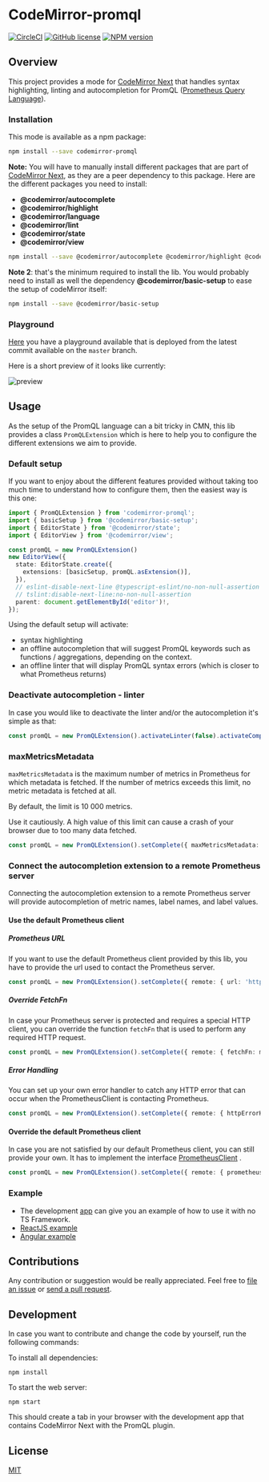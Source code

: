CodeMirror-promql
=================
[![CircleCI](https://circleci.com/gh/prometheus-community/codemirror-promql.svg?style=shield)](https://circleci.com/gh/prometheus-community/codemirror-promql) [![GitHub license](https://img.shields.io/badge/license-MIT-blue.svg)](./LICENSE)
[![NPM version](https://img.shields.io/npm/v/codemirror-promql.svg)](https://www.npmjs.org/package/codemirror-promql)

## Overview

This project provides a mode for [CodeMirror Next](https://codemirror.net/6) that handles syntax highlighting, linting
and autocompletion for PromQL ([Prometheus Query Language](https://prometheus.io/docs/introduction/overview/)).

### Installation

This mode is available as a npm package:

```bash
npm install --save codemirror-promql
```

**Note:** You will have to manually install different packages that are part of [CodeMirror Next](https://codemirror.net/6), as
they are a peer dependency to this package. Here are the different packages you need to install:

* **@codemirror/autocomplete**
* **@codemirror/highlight**
* **@codemirror/language**
* **@codemirror/lint**
* **@codemirror/state**
* **@codemirror/view**

```bash
npm install --save @codemirror/autocomplete @codemirror/highlight @codemirror/language @codemirror/lint @codemirror/state @codemirror/view
```

**Note 2**: that's the minimum required to install the lib. You would probably need to install as well the dependency
**@codemirror/basic-setup** to ease the setup of codeMirror itself:

```bash
npm install --save @codemirror/basic-setup
```

### Playground

[Here](https://codemirror-promql.netlify.app/) you have a playground available that is deployed from the latest commit available on the `master` branch.

Here is a short preview of it looks like currently:

![preview](https://user-images.githubusercontent.com/4548045/95660829-d5e4b680-0b2a-11eb-9ecb-41dca6396273.gif)

## Usage

As the setup of the PromQL language can a bit tricky in CMN, this lib provides a class `PromQLExtension`
which is here to help you to configure the different extensions we aim to provide.

### Default setup

If you want to enjoy about the different features provided without taking too much time to understand how to configure
them, then the easiest way is this one:

```typescript
import { PromQLExtension } from 'codemirror-promql';
import { basicSetup } from '@codemirror/basic-setup';
import { EditorState } from '@codemirror/state';
import { EditorView } from '@codemirror/view';

const promQL = new PromQLExtension()
new EditorView({
  state: EditorState.create({
    extensions: [basicSetup, promQL.asExtension()],
  }),
  // eslint-disable-next-line @typescript-eslint/no-non-null-assertion
  // tslint:disable-next-line:no-non-null-assertion
  parent: document.getElementById('editor')!,
});
```

Using the default setup will activate:

* syntax highlighting
* an offline autocompletion that will suggest PromQL keywords such as functions / aggregations, depending on the
  context.
* an offline linter that will display PromQL syntax errors (which is closer to what Prometheus returns)

### Deactivate autocompletion - linter

In case you would like to deactivate the linter and/or the autocompletion it's simple as that:

```typescript
const promQL = new PromQLExtension().activateLinter(false).activateCompletion(false) // here the linter and the autocomplete are deactivated
```

### maxMetricsMetadata

`maxMetricsMetadata` is the maximum number of metrics in Prometheus for which metadata is fetched. If the number of
metrics exceeds this limit, no metric metadata is fetched at all.

By default, the limit is 10 000 metrics.

Use it cautiously. A high value of this limit can cause a crash of your browser due to too many data fetched.

```typescript
const promQL = new PromQLExtension().setComplete({ maxMetricsMetadata: 10000 })
```

### Connect the autocompletion extension to a remote Prometheus server

Connecting the autocompletion extension to a remote Prometheus server will provide autocompletion of metric names, label
names, and label values.

#### Use the default Prometheus client

##### Prometheus URL

If you want to use the default Prometheus client provided by this lib, you have to provide the url used to contact the
Prometheus server.

```typescript
const promQL = new PromQLExtension().setComplete({ remote: { url: 'https://prometheus.land' } })
```

##### Override FetchFn

In case your Prometheus server is protected and requires a special HTTP client, you can override the function `fetchFn`
that is used to perform any required HTTP request.

```typescript
const promQL = new PromQLExtension().setComplete({ remote: { fetchFn: myHTTPClient } })
```

##### Error Handling

You can set up your own error handler to catch any HTTP error that can occur when the PrometheusClient is contacting
Prometheus.

```typescript
const promQL = new PromQLExtension().setComplete({ remote: { httpErrorHandler: (error: any) => console.error(error) } })
```

#### Override the default Prometheus client

In case you are not satisfied by our default Prometheus client, you can still provide your own. It has to implement the
interface [PrometheusClient](https://github.com/prometheus-community/codemirror-promql/blob/master/src/lang-promql/client/prometheus.ts#L111-L117)
.

```typescript
const promQL = new PromQLExtension().setComplete({ remote: { prometheusClient: MyPrometheusClient } })
```

### Example

* The development [app](./src/app) can give you an example of how to use it with no TS Framework.
* [ReactJS example](https://github.com/prometheus/prometheus/blob/431ea75a11ca165dad9dd5d629b3cf975f4c186b/web/ui/react-app/src/pages/graph/CMExpressionInput.tsx)
* [Angular example](https://github.com/perses/perses/blob/28b3bdac88b0ed7a4602f9c91106442eafcb6c34/internal/api/front/perses/src/app/project/prometheusrule/promql-editor/promql-editor.component.ts)

## Contributions

Any contribution or suggestion would be really appreciated. Feel free
to [file an issue](https://github.com/prometheus-community/codemirror-promql/issues)
or [send a pull request](https://github.com/prometheus-community/codemirror-promql/pulls).

## Development

In case you want to contribute and change the code by yourself, run the following commands:

To install all dependencies:

```
npm install
```

To start the web server:

```
npm start
```

This should create a tab in your browser with the development app that contains CodeMirror Next with the PromQL plugin.
## License

[MIT](./LICENSE)
